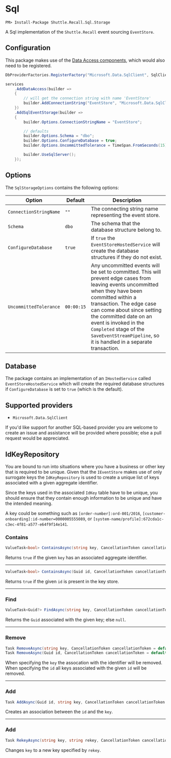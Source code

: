 # Sql

```
PM> Install-Package Shuttle.Recall.Sql.Storage
```

A Sql implementation of the `Shuttle.Recall` event sourcing `EventStore`.

## Configuration

This package makes use of the [Data Access components](/shuttle-core/shuttle-core-data), which would also need to be registered.

```c#
DbProviderFactories.RegisterFactory("Microsoft.Data.SqlClient", SqlClientFactory.Instance);

services
    .AddDataAccess(builder =>
    {
        // will get the connection string with name 'EventStore'
        builder.AddConnectionString("EventStore", "Microsoft.Data.SqlClient");
    })
    .AddSqlEventStorage(builder => 
    {
        builder.Options.ConnectionStringName = "EventStore";

        // defaults
        builder.Options.Schema = "dbo";
        builder.Options.ConfigureDatabase = true;
        builder.Options.UncommittedTolerance = TimeSpan.FromSeconds(15);

        builder.UseSqlServer();
    });
```

## Options

The `SqlStorageOptions` contains the following options:

| Option | Default | Description |
| --- | --- | --- |
| `ConnectionStringName` | `""` | The connecting string name representing the event store. |
| `Schema` | `dbo` | The schema that the database structure belong to. |
| `ConfigureDatabase` | `true` | If `true` the `EventStoreHostedService` will create the database structures if they do not exist. |
| `UncommittedTolerance` | `00:00:15` | Any uncommitted events will be set to committed.  This will prevent edge cases from leaving events uncommitted when they have been committed within a transaction.  The edge case can come about since setting the committed date on an event is invoked in the `Completed` stage of the `SaveEventStreamPipeline`, so it is handled in a separate transaction. |

## Database

The package contains an implementation of an `IHostedService` called `EventStoreHostedService` which will create the required database structures if `ConfigureDatabase` is set to `true` (which is the default).

## Supported providers

- `Microsoft.Data.SqlClient`

If you'd like support for another SQL-based provider you are welcome to create an issue and assistance will be provided where possible; else a pull request would be appreciated.

## IdKeyRepository

You are bound to run into situations where you have a business or other key that is required to be unique.  Given that the `IEventStore` makes use of only surrogate keys the `IdKeyRepository` is used to create a unique list of keys associated with a given aggregate identifier.

Since the keys used in the associated `IdKey` table have to be unique, you should ensure that they contain enough information to be unique and have the intended meaning.

A key could be something such as `[order-number]:ord-001/2016`, `[customer-onboarding]:id-number=0000005555089`, or `[system-name/profile]:672cda1c-c3ec-4f81-a577-e64f9f14e141`.

### Contains

``` c#
ValueTask<bool> ContainsAsync(string key, CancellationToken cancellationToken = default);
```

Returns `true` if the given `key` has an associated aggregate identifier.

---
``` c#
ValueTask<bool> ContainsAsync(Guid id, CancellationToken cancellationToken = default);
```

Returns `true` if the given `id` is present in the key store.

---
### Find

``` c#
ValueTask<Guid?> FindAsync(string key, CancellationToken cancellationToken = default);
```

Returns the `Guid` associated with the given key; else `null`.

---
### Remove

``` c#
Task RemoveAsync(string key, CancellationToken cancellationToken = default);
Task RemoveAsync(Guid id, CancellationToken cancellationToken = default);
```

When specifying the `key` the assocation with the identifier will be removed.  When specifying the `id` all keys associated with the given `id` will be removed.

---
### Add

``` c#
Task AddAsync(Guid id, string key, CancellationToken cancellationToken = default);
```

Creates an association between the `id` and the `key`.

---
### Add

``` c#
Task RekeyAsync(string key, string rekey, CancellationToken cancellationToken = default);
```

Changes `key` to a new key specified by `rekey`.

